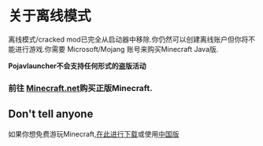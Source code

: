 # 关于离线模式

离线模式/cracked mod已完全从启动器中移除.你仍然可以创建离线账户但你将不能进行游戏.你需要 Microsoft/Mojang 账号来购买Minecraft Java版.

**Pojavlauncher不会支持任何形式的盗版活动**

### 前往 [Minecraft.net](https://www.minecraft.net/)购买正版Minecraft.

## Don't tell anyone
如果你想免费游玩Minecraft,[在此进行下载](https://www.minecraft.net/zh-cn/get-minecraft)或使用[中国版](https://mc.163.com/)
